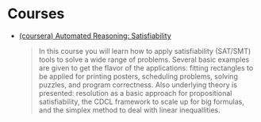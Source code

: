 # Courses

- [(coursera) Automated Reasoning: Satisfiability](https://www.coursera.org/learn/automated-reasoning-sat)
  > In this course you will learn how to apply satisfiability (SAT/SMT) tools to solve a wide range of problems.
  > Several basic examples are given to get the flavor of the applications: fitting rectangles to be applied for printing posters, scheduling problems, solving puzzles, and program correctness. Also underlying theory is presented: resolution as a basic approach for propositional satisfiability, the CDCL framework to scale up for big formulas, and the simplex method to deal with linear inequallities.